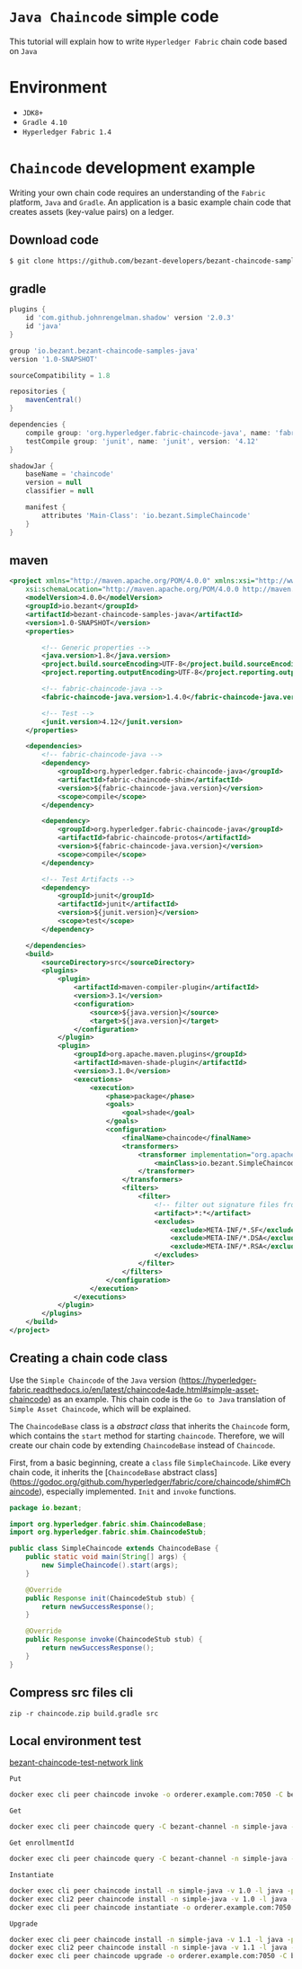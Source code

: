 # `Java Chaincode` simple code

This tutorial will explain how to write `Hyperledger Fabric` chain code based on `Java`

# Environment

+ `JDK8+`
+ `Gradle 4.10`
+ `Hyperledger Fabric 1.4`


# `Chaincode` development example

Writing your own chain code requires an understanding of the `Fabric` platform, `Java` and `Gradle`. An application is a basic example chain code that creates assets (key-value pairs) on a ledger.

## Download code

```sh
$ git clone https://github.com/bezant-developers/bezant-chaincode-samples-java.git
```

## gradle
```groovy
plugins {
    id 'com.github.johnrengelman.shadow' version '2.0.3'
    id 'java'
}

group 'io.bezant.bezant-chaincode-samples-java'
version '1.0-SNAPSHOT'

sourceCompatibility = 1.8

repositories {
    mavenCentral()
}

dependencies {
    compile group: 'org.hyperledger.fabric-chaincode-java', name: 'fabric-chaincode-shim', version: '1.4.0'
    testCompile group: 'junit', name: 'junit', version: '4.12'
}

shadowJar {
    baseName = 'chaincode'
    version = null
    classifier = null

    manifest {
        attributes 'Main-Class': 'io.bezant.SimpleChaincode'
    }
}

```

## maven
```xml
<project xmlns="http://maven.apache.org/POM/4.0.0" xmlns:xsi="http://www.w3.org/2001/XMLSchema-instance"
	xsi:schemaLocation="http://maven.apache.org/POM/4.0.0 http://maven.apache.org/xsd/maven-4.0.0.xsd">
	<modelVersion>4.0.0</modelVersion>
	<groupId>io.bezant</groupId>
	<artifactId>bezant-chaincode-samples-java</artifactId>
	<version>1.0-SNAPSHOT</version>
	<properties>

		<!-- Generic properties -->
		<java.version>1.8</java.version>
		<project.build.sourceEncoding>UTF-8</project.build.sourceEncoding>
		<project.reporting.outputEncoding>UTF-8</project.reporting.outputEncoding>

		<!-- fabric-chaincode-java -->
		<fabric-chaincode-java.version>1.4.0</fabric-chaincode-java.version>

		<!-- Test -->
		<junit.version>4.12</junit.version>
	</properties>

	<dependencies>
		<!-- fabric-chaincode-java -->
		<dependency>
			<groupId>org.hyperledger.fabric-chaincode-java</groupId>
			<artifactId>fabric-chaincode-shim</artifactId>
			<version>${fabric-chaincode-java.version}</version>
			<scope>compile</scope>
		</dependency>

		<dependency>
			<groupId>org.hyperledger.fabric-chaincode-java</groupId>
			<artifactId>fabric-chaincode-protos</artifactId>
			<version>${fabric-chaincode-java.version}</version>
			<scope>compile</scope>
		</dependency>

		<!-- Test Artifacts -->
		<dependency>
			<groupId>junit</groupId>
			<artifactId>junit</artifactId>
			<version>${junit.version}</version>
			<scope>test</scope>
		</dependency>

	</dependencies>
	<build>
		<sourceDirectory>src</sourceDirectory>
		<plugins>
			<plugin>
				<artifactId>maven-compiler-plugin</artifactId>
				<version>3.1</version>
				<configuration>
					<source>${java.version}</source>
					<target>${java.version}</target>
				</configuration>
			</plugin>
			<plugin>
				<groupId>org.apache.maven.plugins</groupId>
				<artifactId>maven-shade-plugin</artifactId>
				<version>3.1.0</version>
				<executions>
					<execution>
						<phase>package</phase>
						<goals>
							<goal>shade</goal>
						</goals>
						<configuration>
							<finalName>chaincode</finalName>
							<transformers>
								<transformer implementation="org.apache.maven.plugins.shade.resource.ManifestResourceTransformer">
									<mainClass>io.bezant.SimpleChaincode</mainClass>
								</transformer>
							</transformers>
							<filters>
								<filter>
									<!-- filter out signature files from signed dependencies, else repackaging fails with security ex -->
									<artifact>*:*</artifact>
									<excludes>
										<exclude>META-INF/*.SF</exclude>
										<exclude>META-INF/*.DSA</exclude>
										<exclude>META-INF/*.RSA</exclude>
									</excludes>
								</filter>
							</filters>
						</configuration>
					</execution>
				</executions>
			</plugin>
		</plugins>
	</build>
</project>
```

## Creating a chain code class

Use the `Simple Chaincode` of the `Java` version (https://hyperledger-fabric.readthedocs.io/en/latest/chaincode4ade.html#simple-asset-chaincode) as an example. This chain code is the `Go to Java` translation of `Simple Asset Chaincode`, which will be explained.

The `ChaincodeBase` class is a *abstract class* that inherits the `Chaincode` form, which contains the `start` method for starting `chaincode`. Therefore, we will create our chain code by extending `ChaincodeBase` instead of `Chaincode`.

First, from a basic beginning, create a `class` file `SimpleChaincode`. Like every chain code, it inherits the [`ChaincodeBase` abstract class] (https://godoc.org/github.com/hyperledger/fabric/core/chaincode/shim#Chaincode), especially implemented. `Init` and `invoke` functions.

```java
package io.bezant;

import org.hyperledger.fabric.shim.ChaincodeBase;
import org.hyperledger.fabric.shim.ChaincodeStub;

public class SimpleChaincode extends ChaincodeBase {
    public static void main(String[] args) {
        new SimpleChaincode().start(args);
    }

    @Override
    public Response init(ChaincodeStub stub) {
        return newSuccessResponse();
    }

    @Override
    public Response invoke(ChaincodeStub stub) {
        return newSuccessResponse();
    }
}
```

## Compress src files cli
``` console
zip -r chaincode.zip build.gradle src
```

## Local environment test
[bezant-chaincode-test-network link](https://github.com/bezant-developers/bezant-chaincode-test-network)

``Put``
```bash
docker exec cli peer chaincode invoke -o orderer.example.com:7050 -C bezant-channel -n simple-java --peerAddresses peer0.bezant.example.com:7051 -c '{"Args":["put", "a", "10"]}'
```

``Get``
```bash
docker exec cli peer chaincode query -C bezant-channel -n simple-java --peerAddresses peer0.bezant.example.com:7051 -c '{"Args":["get", "a"]}'
```

``Get enrollmentId``
```bash
docker exec cli peer chaincode query -C bezant-channel -n simple-java --peerAddresses peer0.bezant.example.com:7051 -c '{"Args":["getEnrollmentId"]}'
```

``Instantiate``
```bash
docker exec cli peer chaincode install -n simple-java -v 1.0 -l java -p /opt/gopath/src/simple-java
docker exec cli2 peer chaincode install -n simple-java -v 1.0 -l java -p /opt/gopath/src/simple-java                                                                                            
docker exec cli peer chaincode instantiate -o orderer.example.com:7050 -C bezant-channel -n simple-java -v 1.0 -c '{"Args":["init"]}'               
```

``Upgrade``
```bash
docker exec cli peer chaincode install -n simple-java -v 1.1 -l java -p /opt/gopath/src/simple-java
docker exec cli2 peer chaincode install -n simple-java -v 1.1 -l java -p /opt/gopath/src/simple-java                                                                                            
docker exec cli peer chaincode upgrade -o orderer.example.com:7050 -C bezant-channel -n simple-java -v 1.1 -c '{"Args":["init"]}'               
```